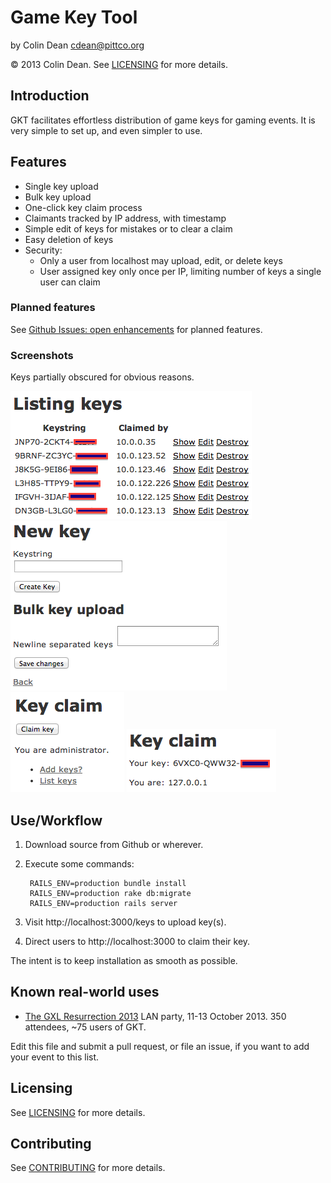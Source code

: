 Game Key Tool
=============

by Colin Dean <cdean@pittco.org>

© 2013 Colin Dean. See [LICENSING](LICENSING.md) for more details.

Introduction
------------

GKT facilitates effortless distribution of game keys for gaming events. It is very simple to set up, and even simpler to use.

Features
--------

* Single key upload
* Bulk key upload
* One-click key claim process
* Claimants tracked by IP address, with timestamp
* Simple edit of keys for mistakes or to clear a claim
* Easy deletion of keys
* Security:
  * Only a user from localhost may upload, edit, or delete keys
  * User assigned key only once per IP, limiting number of keys a single user can claim
    
### Planned features

See [Github Issues: open
enhancements](https://github.com/pittco/gamekeytool/issues?labels=enhancement&state=open)
for planned features.

### Screenshots

Keys partially obscured for obvious reasons.

![key list](screenshots/admin_key_list.png)
![key upload](screenshots/admin_key_upload.png)
![unclaimed, as admin](screenshots/admin_unclaimed.png)
![claimed, as a user](screenshots/claimed.png)

Use/Workflow
------------

1. Download source from Github or wherever.
2. Execute some commands:

        RAILS_ENV=production bundle install
        RAILS_ENV=production rake db:migrate
        RAILS_ENV=production rails server

3. Visit http://localhost:3000/keys to upload key(s).
4. Direct users to http://localhost:3000 to claim their key.

The intent is to keep installation as smooth as possible.


Known real-world uses
---------------------

* [The GXL Resurrection 2013](http://www.thegxl.com) LAN party, 11-13 October 2013. 350 attendees, ~75 users of GKT.

Edit this file and submit a pull request, or file an issue, if you want to add your event to this list.

Licensing
---------

See [LICENSING](LICENSING.md) for more details.

Contributing
------------

See [CONTRIBUTING](CONTRIBUTING.md) for more details.
